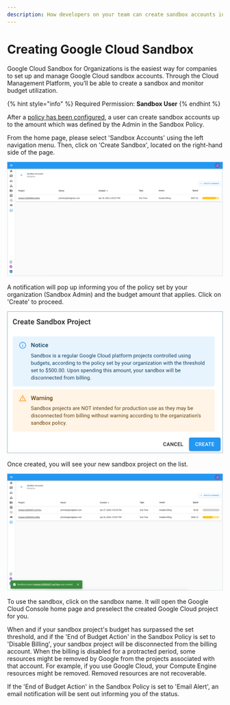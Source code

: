 ```yaml
---
description: How developers on your team can create sandbox accounts in a few clicks.
---
```


# Creating Google Cloud Sandbox

Google Cloud Sandbox for Organizations is the easiest way for companies to set up and manage Google Cloud sandbox accounts. Through the Cloud Management Platform, you’ll be able to create a sandbox and monitor budget utilization.

{% hint style="info" %}
Required Permission: **Sandbox User**
{% endhint %}

After a [policy has been configured](configuring-a-policy-for-sandbox-accounts.md), a user can create sandbox accounts up to the amount which was defined by the Admin in the Sandbox Policy.

From the home page, please select 'Sandbox Accounts' using the left navigation menu. Then, click on 'Create Sandbox', located on the right-hand side of the page.

![A screenshot showing the location of the Create Sandbox button](../.gitbook/assets/click-create-sandbox.png)

A notification will pop up informing you of the policy set by your organization (Sandbox Admin) and the budget amount that applies. Click on 'Create' to proceed.

![A screenshot showing the Create Sandbox Project modal dialog](../.gitbook/assets/create-sandbox-acct.png)

Once created, you will see your new sandbox project on the list.

![A screenshot showing your list of sandbox projects](../.gitbook/assets/sandbox-created2.png)

To use the sandbox, click on the sandbox name. It will open the Google Cloud Console home page and preselect the created Google Cloud project for you.

When and if your sandbox project's budget has surpassed the set threshold, and if the 'End of Budget Action' in the Sandbox Policy is set to 'Disable Billing', your sandbox project will be disconnected from the billing account. When the billing is disabled for a protracted period, some resources might be removed by Google from the projects associated with that account. For example, if you use Google Cloud, your Compute Engine resources might be removed. Removed resources are not recoverable.

If the 'End of Budget Action' in the Sandbox Policy is set to 'Email Alert', an email notification will be sent out informing you of the status.
